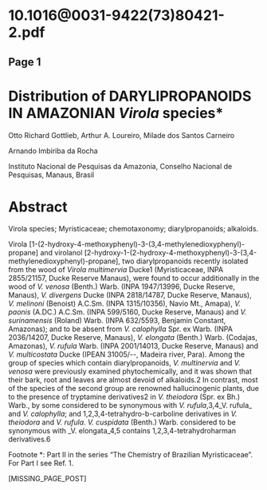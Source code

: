 # 10.1016@0031-9422(73)80421-2.pdf

## Page 1



# Distribution of DARYLIPROPANOIDS IN AMAZONIAN _Virola_ species*

Otto Richard Gottlieb, Arthur A. Loureiro, Milade dos Santos Carneiro

Arnando Imbiriba da Rocha

Instituto Nacional de Pesquisas da Amazonia, Conselho Nacional de Pesquisas, Manaus, Brasil

# Abstract

Virola species; Myristicaceae; chemotaxonomy; diarylpropanoids; alkaloids.

Virola [1-(2-hydroxy-4-methoxyphenyl)-3-(3,4-methylenedioxyphenyl)-propane] and virolanol [2-hydroxy-1-(2-hydroxy-4-methoxyphenyl)-3-(3,4-methylenedioxyphenyl)-propane], two diarylpropanoids recently isolated from the wood of _Virola multimervia_ Ducke1 (Myristicaceae, INPA 2855/21157, Ducke Reserve Manaus), were found to occur additionally in the wood of _V. venosa_ (Benth.) Warb. (INPA 1947/13996, Ducke Reserve, Manaus), _V. divergens_ Ducke (INPA 2818/14787, Ducke Reserve, Manaus), _V. melinoni_ (Benoist) A.C.Sm. (INPA 1315/10356), Navio Mt., Amapa), _V. paonis_ (A.DC.) A.C.Sm. (INPA 599/5160, Ducke Reserve, Manaus) and _V. surinamensis_ (Roland) Warb. (INPA 632/5593, Benjamin Constant, Amazonas); and to be absent from _V. calophylla_ Spr. ex Warb. (INPA 2036/14207, Ducke Reserve, Manaus), _V. elongata_ (Benth.) Warb. (Codajas, Amazonas), _V. rufula_ Warb. (INPA 2001/14013, Ducke Reserve, Manaus) and _V. multicostata_ Ducke (IPEAN 31005/--, Madeira river, Para). Among the group of species which contain diarylpropanoids, _V. multinervia_ and _V. venosa_ were previously examined phytochemically, and it was shown that their bark, root and leaves are almost devoid of alkaloids.2 In contrast, most of the species of the second group are renowned hallucinogenic plants, due to the presence of tryptamine derivatives2 in _V. theiodora_ (Spr. ex Bh.) Warb., by some considered to be synonymous with _V. rufula_,3,4_V. rufula_ and _V. calophylla_; and 1,2,3,4-tetrahydro-b-carboline derivatives in _V. theiodora_ and _V. rufula_. _V. cuspidata_ (Benth.) Warb. considered to be synonymous with _V. elongata_4,5 contains 1,2,3,4-tetrahydroharman derivatives.6

Footnote *: Part II in the series “The Chemistry of Brazilian Myristicaceae”. For Part I see Ref. 1.

[MISSING_PAGE_POST]



